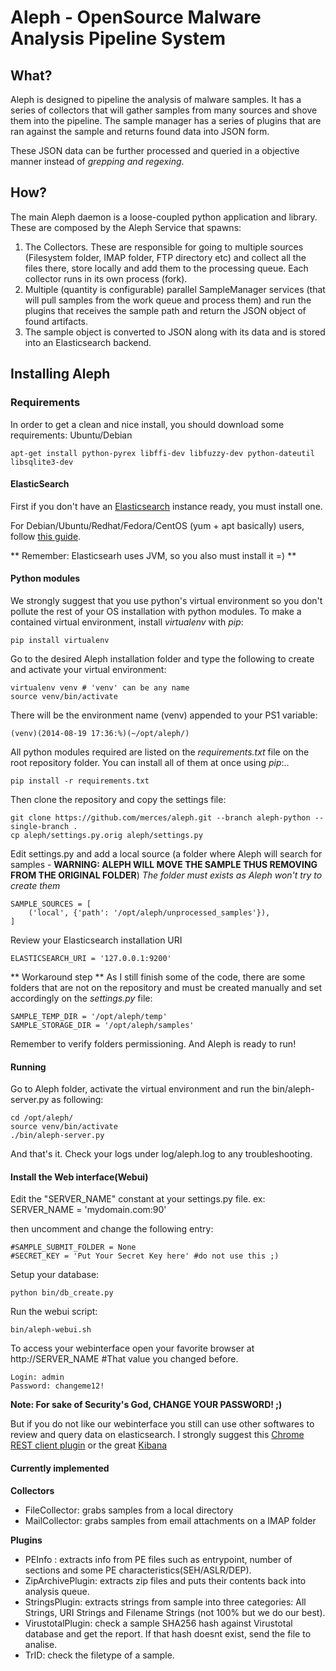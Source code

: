 # Aleph - OpenSource Malware Analysis Pipeline System

## What?
Aleph is designed to pipeline the analysis of malware samples. It has a series of collectors that will gather samples from many sources and shove them into the pipeline. The sample manager has a series of plugins that are ran against the sample and returns found data into JSON form.

These JSON data can be further processed and queried in a objective manner instead of *grepping and regexing*.

## How?
The main Aleph daemon is a loose-coupled python application and library. These are composed by the Aleph Service that spawns:

1. The Collectors. These are responsible for going to multiple sources (Filesystem folder, IMAP folder, FTP directory etc) and collect all the files there, store locally and add them to the processing queue. Each collector runs in its own process (fork).
2. Multiple (quantity is configurable) parallel SampleManager services (that will pull samples from the work queue and process them) and run the plugins that receives the sample path and return the JSON object of found artifacts.
3. The sample object is converted to JSON along with its data and is stored into an Elasticsearch backend.

## Installing Aleph
### Requirements
In order to get a clean and nice install, you should download some requirements:
Ubuntu/Debian

	apt-get install python-pyrex libffi-dev libfuzzy-dev python-dateutil libsqlite3-dev


#### ElasticSearch
First if you don't have an [Elasticsearch](www.elasticsearch.org) instance ready, you must install one.

For Debian/Ubuntu/Redhat/Fedora/CentOS (yum + apt basically) users, follow [this guide](http://www.elasticsearch.org/guide/en/elasticsearch/reference/current/setup-repositories.html).

** Remember: Elasticsearh uses JVM, so you also must install it =) **

#### Python modules
We strongly suggest that you use python's virtual environment so you don't pollute the rest of your OS installation with python modules. To make a contained virtual environment, install _virtualenv_ with _pip_:

    pip install virtualenv

Go to the desired Aleph installation folder and type the following to create and activate your virtual environment:

    virtualenv venv # 'venv' can be any name
    source venv/bin/activate

There will be the environment name (venv) appended to your PS1 variable:

    (venv)(2014-08-19 17:36:%)(~/opt/aleph/)

All python modules required are listed on the _requirements.txt_ file on the root repository folder. You can install all of them at once using _pip_:..

    pip install -r requirements.txt

Then clone the repository and copy the settings file:

    git clone https://github.com/merces/aleph.git --branch aleph-python --single-branch .
    cp aleph/settings.py.orig aleph/settings.py

Edit settings.py and add a local source (a folder where Aleph will search for samples - **WARNING: ALEPH WILL MOVE THE SAMPLE THUS REMOVING FROM THE ORIGINAL FOLDER**) _The folder must exists as Aleph won't try to create them_

    SAMPLE_SOURCES = [
        ('local', {'path': '/opt/aleph/unprocessed_samples'}),
    ]

Review your Elasticsearch installation URI

    ELASTICSEARCH_URI = '127.0.0.1:9200'

** Workaround step **
As I still finish some of the code, there are some folders that are not on the repository and must be created manually and set accordingly on the *settings.py* file:

    SAMPLE_TEMP_DIR = '/opt/aleph/temp'
    SAMPLE_STORAGE_DIR = '/opt/aleph/samples'

Remember to verify folders permissioning.
And Aleph is ready to run!

#### Running
Go to Aleph folder, activate the virtual environment and run the bin/aleph-server.py as following:

    cd /opt/aleph/
    source venv/bin/activate
    ./bin/aleph-server.py

And that's it. Check your logs under log/aleph.log to any troubleshooting.

#### Install the Web interface(Webui)
Edit the "SERVER_NAME" constant at your settings.py file.
	ex: SERVER_NAME = 'mydomain.com:90'

then uncomment and change the following entry:

	#SAMPLE_SUBMIT_FOLDER = None
    #SECRET_KEY = 'Put Your Secret Key here' #do not use this ;)

Setup your database:

	python bin/db_create.py

Run the	webui script:

	bin/aleph-webui.sh

To access your webinterface open your favorite browser at http://SERVER_NAME #That value you changed before.

	Login: admin
	Password: changeme12!


**Note: For sake of Security's God, CHANGE YOUR PASSWORD! ;)**

But if you do not like our webinterface you still can use other softwares  to review and query data on elasticsearch. I strongly suggest this [Chrome REST client plugin](https://chrome.google.com/webstore/detail/postman-rest-client/fdmmgilgnpjigdojojpjoooidkmcomcm?hl=en) or the great [Kibana](http://www.elasticsearch.org/guide/en/kibana/current/working-with-queries-and-filters.html)

#### Currently implemented
**Collectors**
* FileCollector: grabs samples from a local directory
* MailCollector: grabs samples from email attachments on a IMAP folder

**Plugins**
* PEInfo : extracts info from PE files such as entrypoint, number of sections and some PE characteristics(SEH/ASLR/DEP).
* ZipArchivePlugin: extracts zip files and puts their contents back into analysis queue.
* StringsPlugin: extracts strings from sample into three categories: All Strings, URI Strings and Filename Strings (not 100% but we do our best).
* VirustotalPlugin: check a sample SHA256 hash against Virustotal database and get the report. If that hash doesnt exist, send the file to analise.
* TrID: check the filetype of a sample.
